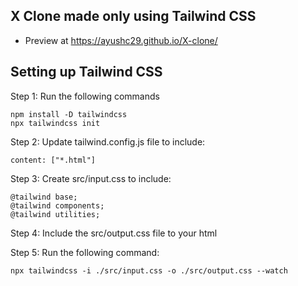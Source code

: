 ## X Clone made only using Tailwind CSS
- Preview at https://ayushc29.github.io/X-clone/

## Setting up Tailwind CSS

Step 1: Run the following commands
```
npm install -D tailwindcss
npx tailwindcss init
```

Step 2: Update tailwind.config.js file to include:
```
content: ["*.html"]
```

Step 3: Create src/input.css to include:
```
@tailwind base;
@tailwind components;
@tailwind utilities;
```

Step 4: Include the src/output.css file to your html

Step 5: Run the following command:
```
npx tailwindcss -i ./src/input.css -o ./src/output.css --watch
```
